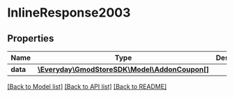# InlineResponse2003

## Properties
Name | Type | Description | Notes
------------ | ------------- | ------------- | -------------
**data** | [**\Everyday\GmodStoreSDK\Model\AddonCoupon[]**](AddonCoupon.md) |  | [optional] 

[[Back to Model list]](../../README.md#documentation-for-models) [[Back to API list]](../../README.md#documentation-for-api-endpoints) [[Back to README]](../../README.md)

